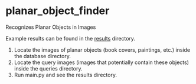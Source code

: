 # planar_object_finder
Recognizes Planar Objects in Images

Example results can be found in the [results](./results) directory.

1. Locate the images of planar objects (book covers, paintings, etc.) inside the database directory. 
2. Locate the query images (images that potentially contain these objects) inside the queries directory.
3. Run main.py and see the results directory.
